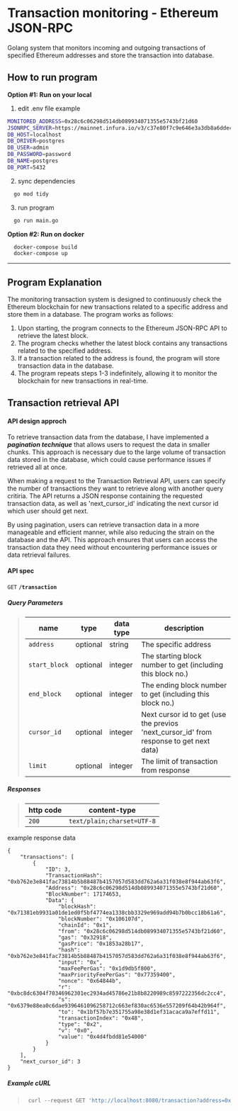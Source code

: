 # Transaction monitoring - Ethereum JSON-RPC
Golang system that monitors incoming and outgoing transactions of specified Ethereum addresses and store the transaction into database.

## How to run program
**Option #1: Run on your local**
1. edit .env file
example
```bash
MONITORED_ADDRESS=0x28c6c06298d514db089934071355e5743bf21d60
JSONRPC_SERVER=https://mainnet.infura.io/v3/c37e80f7c9e646e3a3db8a6ddec8dcd4
DB_HOST=localhost
DB_DRIVER=postgres
DB_USER=admin
DB_PASSWORD=password
DB_NAME=postgres
DB_PORT=5432
```
2. sync dependencies

```bash
  go mod tidy
```

3. run program

```bash
  go run main.go
```

**Option #2: Run on docker**
```bash
  docker-compose build
  docker-compose up
```
---
    
## Program Explanation
The monitoring transaction system is designed to continuously check the Ethereum blockchain for new transactions related to a specific address and store them in a database. The program works as follows:

1. Upon starting, the program connects to the Ethereum JSON-RPC API to retrieve the latest block.
2. The program checks whether the latest block contains any transactions related to the specified address.
3. If a transaction related to the address is found, the program will store transaction data in the database.
4. The program repeats steps 1-3 indefinitely, allowing it to monitor the blockchain for new transactions in real-time.

## Transaction retrieval API
#### API design approch
To retrieve transaction data from the database, I have implemented a ***pagination technique*** that allows users to request the data in smaller chunks. This approach is necessary due to the large volume of transaction data stored in the database, which could cause performance issues if retrieved all at once.

When making a request to the Transaction Retrieval API, users can specify the number of transactions they want to retrieve along with another query critiria. The API returns a JSON response containing the requested transaction data, as well as 'next_cursor_id' indicating the next cursor id which user should get next.

By using pagination, users can retrieve transaction data in a more manageable and efficient manner, while also reducing the strain on the database and the API. This approach ensures that users can access the transaction data they need without encountering performance issues or data retrieval failures.

#### API spec

<summary><code>GET</code> <code><b>/transaction</b></code></summary>

##### Query Parameters

> | name              |  type     | data type      | description                         |
> |-------------------|-----------|----------------|-------------------------------------|
> | `address` |  optional | string   | The specific address        |
> | `start_block` |  optional | integer   | The starting block number to get (including this block no.)       |
> | `end_block` |  optional | integer   | The ending block number to get (including this block no.)        |
> | `cursor_id` |  optional | integer   | Next cursor id to get (use the previos 'next_cursor_id' from response to get next data)        |
> | `limit` |  optional | integer   | The limit of transaction from response        |


##### Responses

> | http code     | content-type                      |
> |---------------|-----------------------------------|
> | `200`         | `text/plain;charset=UTF-8`        |
example response data
```
{
    "transactions": [
        {
            "ID": 3,
            "TransactionHash": "0xb762e3e841fac73814b5b88487b4157057d583dd762a6a31f038e8f944ab63f6",
            "Address": "0x28c6c06298d514db089934071355e5743bf21d60",
            "BlockNumber": 17174653,
            "Data": {
                "blockHash": "0x71381eb9931a01de1ed0f5bf4774ea1338cbb3329e969add94b7b0bcc18b61a6",
                "blockNumber": "0x106107d",
                "chainId": "0x1",
                "from": "0x28c6c06298d514db089934071355e5743bf21d60",
                "gas": "0x32918",
                "gasPrice": "0x1853a28b17",
                "hash": "0xb762e3e841fac73814b5b88487b4157057d583dd762a6a31f038e8f944ab63f6",
                "input": "0x",
                "maxFeePerGas": "0x1d9db5f800",
                "maxPriorityFeePerGas": "0x77359400",
                "nonce": "0x64844b",
                "r": "0xbc8dc6304f70346962301ec2934ad45786e21b8b8220989c8597222356dc2cc4",
                "s": "0x6379e88ea0c6dae9396461096258712c663ef830ac6536e557209f64b42b964f",
                "to": "0x1bf57b7e351755a98e38d1ef31acaca9a7effd11",
                "transactionIndex": "0x48",
                "type": "0x2",
                "v": "0x0",
                "value": "0x4d4fbdd81e54000"
            }
        }
    ],
    "next_cursor_id": 3
}
```
##### Example cURL

> ```javascript
>  curl --request GET 'http://localhost:8080/transaction?address=0x28c6c06298d514db089934071355e5743bf21d60&start_block=17174652&end_block=17174660&cursor_id=2&limit=1'
> ```
